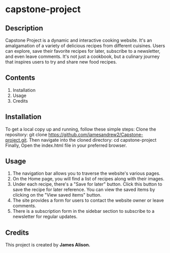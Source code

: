 # capstone-project
## Description
Capstone Project is a dynamic and interactive cooking website. It's an amalgamation of a variety of delicious recipes from different cuisines. Users can explore, save their favorite recipes for later, subscribe to a newsletter, and even leave comments. It's not just a cookbook, but a culinary journey that inspires users to try and share new food recipes.
## Contents
1. Installation
2. Usage
3. Credits
## Installation
To get a local copy up and running, follow these simple steps: Clone the repository: git clone https://github.com/jamesandrew2/Capstone-project.git.
Then navigate into the cloned directory: cd capstone-project
Finally, Open the index.html file in your preferred browser.
## Usage
1. The navigation bar allows you to traverse the website's various pages.
2. On the Home page, you will find a list of recipes along with their images.
3. Under each recipe, there's a "Save for later" button. Click this button to save the recipe for later reference. You can view the saved items by clicking on the "View saved items" button.
4. The site provides a form for users to contact the website owner or leave comments.
5. There is a subscription form in the sidebar section to subscribe to a newsletter for regular updates.
## Credits 
This project is created by **James Alison.**
